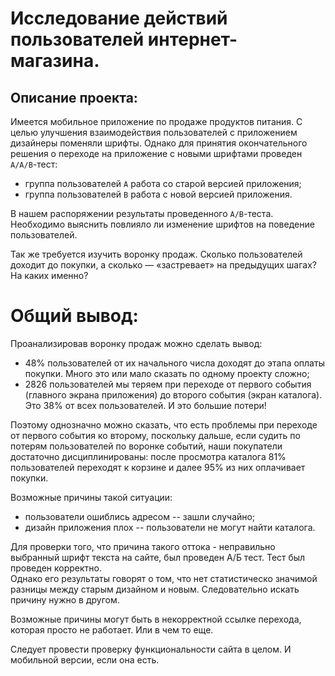 # Исследование действий пользователей интернет-магазина.
##  Описание проекта:

Имеется мобильное приложение по продаже продуктов питания. С целью улучшения взаимодействия пользователей с приложением дизайнеры поменяли шрифты. Однако для принятия окончательного решения о переходе на приложение с новыми шрифтами проведен `A/A/B`-тест: 
- группа пользователей `A` работа со старой версией приложения;
- группа пользователей `B` работа с новой версией приложения.


В нашем распоряжении результаты проведенного `A/B`-теста. Необходимо выяснить повлияло ли изменение шрифтов на поведение пользователей. 

Так же требуется изучить воронку продаж. Сколько пользователей доходит до покупки, а сколько — «застревает» на предыдущих шагах? На каких именно?
# Общий вывод:
Проанализировав воронку продаж можно сделать вывод: 

- 48% пользователей от их начального числа доходят до этапа оплаты покупки. Много это или мало сказать по одному проекту сложно;
- 2826 пользователей мы теряем при переходе от первого события (главного экрана приложения) до второго события (экран каталога). 
  Это 38% от всех пользователей. И это большие потери!

Поэтому однозначно можно сказать, что есть проблемы при переходе от первого события ко второму, поскольку дальше, если судить по потерям пользователей по воронке событий, наши покупатели достаточно дисциплинированы: после просмотра каталога 81% пользователей переходят к корзине и далее 95% из них оплачивает покупки. 

Возможные причины такой ситуации:
- пользователи ошиблись адресом -- зашли случайно;
- дизайн приложения плох -- пользователи не могут найти каталога. 

Для проверки того, что причина такого оттока - неправильно выбранный шрифт текста на сайте, был проведен А/Б тест. 
Тест был проведен корректно.  
Однако его результаты говорят о том, что нет статистическо значимой разницы между старым дизайном и новым. Следовательно искать причину нужно в другом. 

Возможные причины могут быть в некорректной ссылке перехода, которая просто не работает. Или в чем то еще. 

Следует провести проверку функциональности сайта в целом. И мобильной версии, если она есть.

